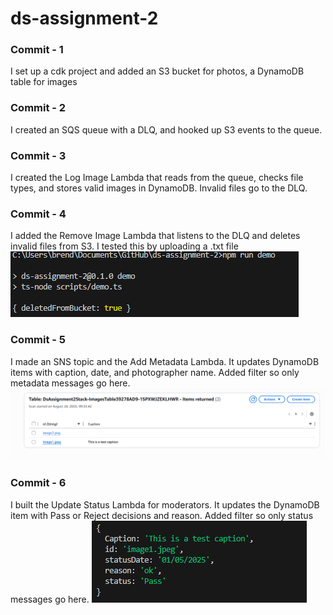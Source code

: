 # ds-assignment-2

### Commit - 1
I set up a cdk project and added an S3 bucket for photos, a DynamoDB table for images

### Commit - 2
I created an SQS queue with a DLQ, and hooked up S3 events to the queue.

### Commit - 3
I created the Log Image Lambda that reads from the queue, checks file types, and stores valid images in DynamoDB. Invalid files go to the DLQ.

### Commit - 4
I added the Remove Image Lambda that listens to the DLQ and deletes invalid files from S3. I tested this by uploading a .txt file
![alt text](images/commit4.png)

### Commit - 5
I made an SNS topic and the Add Metadata Lambda. It updates DynamoDB items with caption, date, and photographer name. Added filter so only metadata messages go here.
![alt text](images/commit5.png)

### Commit - 6
I built the Update Status Lambda for moderators. It updates the DynamoDB item with Pass or Reject decisions and reason. Added filter so only status messages go here.
![alt text](images/commit6.png)